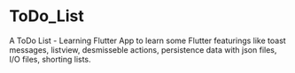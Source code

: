 # ToDo_List
A ToDo List - Learning Flutter
App to learn some Flutter featurings like toast messages, listview, desmisseble actions, persistence data with json files, I/O files, shorting lists.
